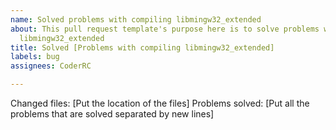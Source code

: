 ```yaml
---
name: Solved problems with compiling libmingw32_extended
about: This pull request template's purpose here is to solve problems with compiling
  libmingw32_extended
title: Solved [Problems with compiling libmingw32_extended]
labels: bug
assignees: CoderRC

---
```


Changed files:
[Put the location of the files]
Problems solved:
[Put all the problems that are solved separated by new lines]
